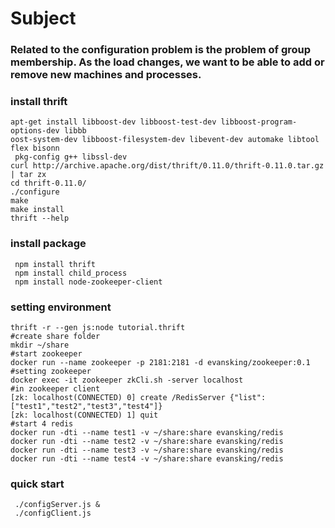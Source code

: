 # Subject
### Related to the configuration problem is the problem of group membership. As the load changes, we want to be able to add or remove new machines and processes.

### install thrift

```
apt-get install libboost-dev libboost-test-dev libboost-program-options-dev libbb
oost-system-dev libboost-filesystem-dev libevent-dev automake libtool flex bisonn
 pkg-config g++ libssl-dev
curl http://archive.apache.org/dist/thrift/0.11.0/thrift-0.11.0.tar.gz | tar zx
cd thrift-0.11.0/
./configure
make
make install
thrift --help 
```
### install package 

```
 npm install thrift
 npm install child_process
 npm install node-zookeeper-client

```
### setting environment

```
thrift -r --gen js:node tutorial.thrift
#create share folder
mkdir ~/share
#start zookeeper
docker run --name zookeeper -p 2181:2181 -d evansking/zookeeper:0.1
#setting zookeeper
docker exec -it zookeeper zkCli.sh -server localhost
#in zookeeper client
[zk: localhost(CONNECTED) 0] create /RedisServer {"list":["test1","test2","test3","test4"]}
[zk: localhost(CONNECTED) 1] quit
#start 4 redis
docker run -dti --name test1 -v ~/share:share evansking/redis
docker run -dti --name test2 -v ~/share:share evansking/redis
docker run -dti --name test3 -v ~/share:share evansking/redis
docker run -dti --name test4 -v ~/share:share evansking/redis

```
###  quick start

```
 ./configServer.js &
 ./configClient.js  
```
